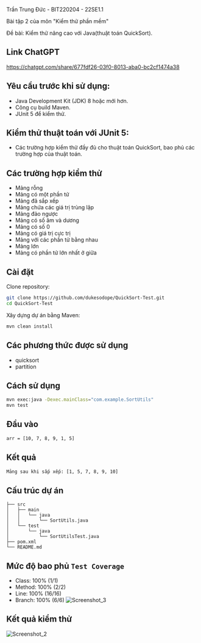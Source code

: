 Trần Trung Đức - BIT220204 - 22SE1.1

Bài tập 2 của môn "Kiểm thử phần mềm"

Đề bài: Kiểm thử nâng cao với Java(thuật toán QuickSort).
## Link ChatGPT
https://chatgpt.com/share/677fdf26-03f0-8013-aba0-bc2cf1474a38
## Yêu cầu trước khi sử dụng:
- Java Development Kit (JDK) 8 hoặc mới hơn.
- Công cụ build Maven.
- JUnit 5 để kiểm thử.
## Kiểm thử thuật toán với JUnit 5:
- Các trường hợp kiểm thử đầy đủ cho thuật toán QuickSort, bao phủ các trường hợp của thuật toán.
## Các trường hợp kiểm thử
- Mảng rỗng
- Mảng có một phần tử
- Mảng đã sắp xếp
- Mảng chứa các giá trị trùng lặp
- Mảng đảo ngược
- Mảng có số âm và dương
- Mảng có số 0
- Mảng có giá trị cực trị
- Mảng với các phần tử bằng nhau
- Mảng lớn
- Mảng có phần tử lớn nhất ở giữa
## Cài đặt 
Clone repository:
```bash
git clone https://github.com/dukesodope/QuickSort-Test.git
cd QuickSort-Test
```
Xây dựng dự án bằng Maven:
```bash
mvn clean install
```
## Các phương thức được sử dụng
- quicksort
- partition
    
## Cách sử dụng
```bash
mvn exec:java -Dexec.mainClass="com.example.SortUtils"
mvn test
```
## Đầu vào
```bash
arr = [10, 7, 8, 9, 1, 5]
```
## Kết quả
```bash
Mảng sau khi sắp xếp: [1, 5, 7, 8, 9, 10]
```
## Cấu trúc dự án
    ├── src
    │   ├── main
    │   │   └── java
    │   │       └── SortUtils.java
    │   └── test
    │       └── java
    │           └── SortUtilsTest.java
    ├── pom.xml
    └── README.md
## Mức độ bao phủ **`Test Coverage`**
- Class: 100% (1/1)
- Method: 100% (2/2)
- Line: 100% (16/16)
- Branch: 100% (6/6)
![Screenshot_3](https://github.com/user-attachments/assets/2e61b409-9ba3-434a-8d12-448551e2afc4)

## Kết quả kiểm thử
![Screenshot_2](https://github.com/user-attachments/assets/9b998433-c894-4283-b7fb-df080734d3eb)

